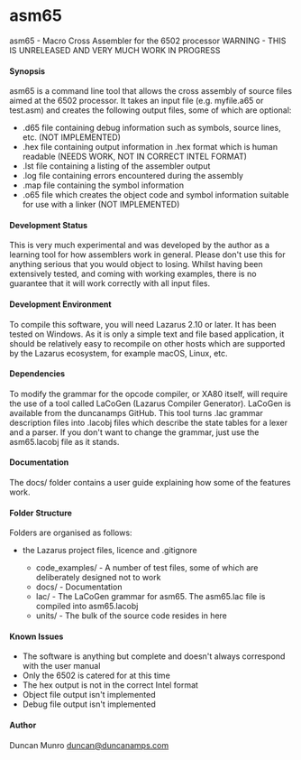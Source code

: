 # asm65
asm65 - Macro Cross Assembler for the 6502 processor
WARNING - THIS IS UNRELEASED AND VERY MUCH WORK IN PROGRESS

#### Synopsis
asm65 is a command line tool that allows the cross assembly of source files aimed at the 6502 processor. It takes an input file (e.g. myfile.a65 or test.asm) and creates the following output files, some of which are optional:

* .d65 file containing debug information such as symbols, source lines, etc. (NOT IMPLEMENTED)
* .hex file containing output information in .hex format which is human readable (NEEDS WORK, NOT IN CORRECT INTEL FORMAT)
* .lst file containing a listing of the assembler output
* .log file containing errors encountered during the assembly
* .map file containing the symbol information
* .o65 file which creates the object code and symbol information suitable for use with a linker (NOT IMPLEMENTED)

#### Development Status
This is very much experimental and was developed by the author as a learning tool for how assemblers work in general.
Please don't use this for anything serious that you would object to losing. Whilst having been extensively tested, and coming with 
working examples, there is no guarantee that it will work correctly with all input files.

#### Development Environment
To compile this software, you will need Lazarus 2.10 or later. It has been tested on Windows. As it is
only a simple text and file based application, it should be relatively easy to recompile on other hosts which are
supported by the Lazarus ecosystem, for example macOS, Linux, etc.

#### Dependencies
To modify the grammar for the opcode compiler, or XA80 itself, will require the use of a tool called LaCoGen (Lazarus Compiler Generator).
LaCoGen is available from the duncanamps GitHub. This tool turns .lac grammar description files into .lacobj files which describe the state tables for a lexer and a parser.
If you don't want to change the grammar, just use the asm65.lacobj file as it stands.

#### Documentation
The docs/ folder contains a user guide explaining how some of the features work.

#### Folder Structure
Folders are organised as follows:

* <root> the Lazarus project files, licence and .gitignore
  * code_examples/ - A number of test files, some of which are deliberately designed not to work
  * docs/ - Documentation
  * lac/ - The LaCoGen grammar for asm65. The asm65.lac file is compiled into asm65.lacobj
  * units/ - The bulk of the source code resides in here

#### Known Issues 
* The software is anything but complete and doesn't always correspond with the user manual
* Only the 6502 is catered for at this time
* The hex output is not in the correct Intel format
* Object file output isn't implemented
* Debug file output isn't implemented

#### Author
Duncan Munro
duncan@duncanamps.com